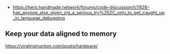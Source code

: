 - https://hero.handmade.network/forums/code-discussion/t/7826-has_anyone_else_given_zig_a_serious_try%252C_only_to_get_caught_up_in_language_debugging

## Keep your data aligned to memory

https://viralinstruction.com/posts/hardware/
